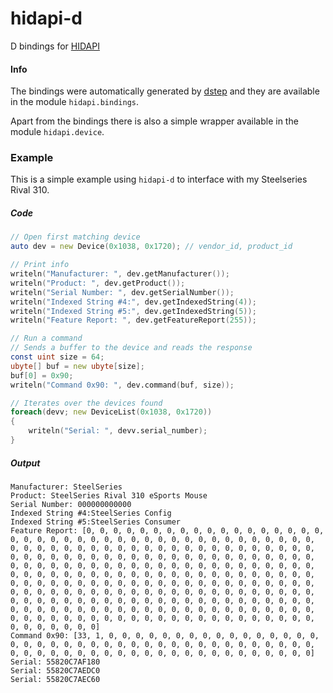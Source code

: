 # hidapi-d

D bindings for [HIDAPI](https://github.com/signal11/hidapi)

#### Info

The bindings were automatically generated by [dstep](https://github.com/jacob-carlborg/dstep) and they are available in the module `hidapi.bindings`.

Apart from the bindings there is also a simple wrapper available in the module `hidapi.device`.

### Example

This is a simple example using `hidapi-d` to interface with my Steelseries Rival 310.

##### Code
```D
// Open first matching device
auto dev = new Device(0x1038, 0x1720); // vendor_id, product_id

// Print info
writeln("Manufacturer: ", dev.getManufacturer());
writeln("Product: ", dev.getProduct());
writeln("Serial Number: ", dev.getSerialNumber());
writeln("Indexed String #4:", dev.getIndexedString(4));
writeln("Indexed String #5:", dev.getIndexedString(5));
writeln("Feature Report: ", dev.getFeatureReport(255));

// Run a command
// Sends a buffer to the device and reads the response
const uint size = 64;
ubyte[] buf = new ubyte[size];
buf[0] = 0x90;
writeln("Command 0x90: ", dev.command(buf, size));

// Iterates over the devices found
foreach(devv; new DeviceList(0x1038, 0x1720))
{
    writeln("Serial: ", devv.serial_number);
}
```

##### Output
```
Manufacturer: SteelSeries
Product: SteelSeries Rival 310 eSports Mouse
Serial Number: 000000000000
Indexed String #4:SteelSeries Config
Indexed String #5:SteelSeries Consumer
Feature Report: [0, 0, 0, 0, 0, 0, 0, 0, 0, 0, 0, 0, 0, 0, 0, 0, 0, 0, 0, 0, 0, 0, 0, 0, 0, 0, 0, 0, 0, 0, 0, 0, 0, 0, 0, 0, 0, 0, 0, 0, 0, 0, 0, 0, 0, 0, 0, 0, 0, 0, 0, 0, 0, 0, 0, 0, 0, 0, 0, 0, 0, 0, 0, 0, 0, 0, 0, 0, 0, 0, 0, 0, 0, 0, 0, 0, 0, 0, 0, 0, 0, 0, 0, 0, 0, 0, 0, 0, 0, 0, 0, 0, 0, 0, 0, 0, 0, 0, 0, 0, 0, 0, 0, 0, 0, 0, 0, 0, 0, 0, 0, 0, 0, 0, 0, 0, 0, 0, 0, 0, 0, 0, 0, 0, 0, 0, 0, 0, 0, 0, 0, 0, 0, 0, 0, 0, 0, 0, 0, 0, 0, 0, 0, 0, 0, 0, 0, 0, 0, 0, 0, 0, 0, 0, 0, 0, 0, 0, 0, 0, 0, 0, 0, 0, 0, 0, 0, 0, 0, 0, 0, 0, 0, 0, 0, 0, 0, 0, 0, 0, 0, 0, 0, 0, 0, 0, 0, 0, 0, 0, 0, 0, 0, 0, 0, 0, 0, 0, 0, 0, 0, 0, 0, 0, 0, 0, 0, 0, 0, 0, 0, 0, 0, 0, 0, 0, 0, 0, 0, 0, 0, 0, 0, 0, 0, 0, 0, 0, 0, 0, 0, 0, 0, 0, 0, 0, 0, 0, 0, 0, 0, 0, 0, 0, 0, 0, 0, 0, 0, 0, 0, 0, 0, 0, 0]
Command 0x90: [33, 1, 0, 0, 0, 0, 0, 0, 0, 0, 0, 0, 0, 0, 0, 0, 0, 0, 0, 0, 0, 0, 0, 0, 0, 0, 0, 0, 0, 0, 0, 0, 0, 0, 0, 0, 0, 0, 0, 0, 0, 0, 0, 0, 0, 0, 0, 0, 0, 0, 0, 0, 0, 0, 0, 0, 0, 0, 0, 0, 0, 0, 0, 0]
Serial: 55820C7AF180
Serial: 55820C7AEDC0
Serial: 55820C7AEC60
```
